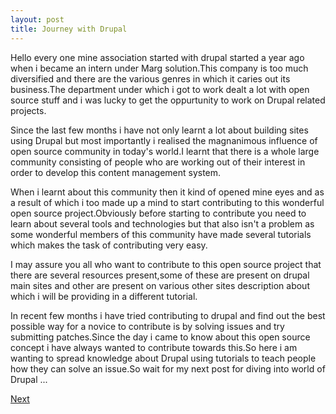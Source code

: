 ```yaml
---
layout: post
title: Journey with Drupal
---
```


<p>Hello every one mine association started with drupal started a year ago when i became an intern under Marg solution.This company is too much diversified and there are the various genres in which it caries out its business.The department under which i got to work dealt a lot with open source stuff and i was lucky to get the oppurtunity to work on Drupal related projects.</p>
<p>Since the last few months i have not only learnt a lot about building sites using Drupal but most importantly i realised the magnanimous influence of open source community in today's world.I learnt that there is a whole large community consisting of people who are working out of their interest in order to develop this content management system.</p>
<p>When i learnt about this community then it kind of opened mine eyes and as a result of which i too made up a mind to start contributing to this wonderful open source project.Obviously before starting to contribute you need to learn about several tools and technologies but that also isn't a problem as some wonderful members of this community have made several tutorials which makes the task of contributing very easy.</p>
<p>I may assure you all who want to contribute to this open source project that there are several resources present,some of these are present on drupal main sites and other are present on various other sites description about which i will be providing in a different tutorial.</p>
<p>In recent few months i have tried contributing to drupal and find out the best possible way for a novice to contribute is by solving issues and try submitting patches.Since the day i came to know about this open source concept i have always wanted to contribute towards this.So here i am wanting to spread knowledge about Drupal using tutorials to teach people how they can solve an issue.So wait for my next post for diving into world of Drupal ...</p>
<a href="blog1.html">Next</a>